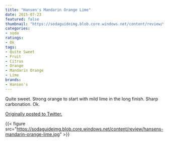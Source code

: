 ```yaml
---
title: "Hansen's Mandarin Orange Lime"
date: 2015-07-23
featured: false
thumbnail: "https://sodaguideimg.blob.core.windows.net/content/review/thumbs/hansens-mandarin-orange-lime.jpg"
categories:
- soda
ratings:
- Ok
tags:
- Quite Sweet
- Fruit
- Citrus
- Orange
- Mandarin Orange
- Lime
brands:
- Hansen's
---
```


Quite sweet. Strong orange to start with mild lime in the long finish. Sharp carbonation. Ok.

[Originally posted to Twitter.](https://twitter.com/Cavorter/status/624395085749223424)

{{< figure src="https://sodaguideimg.blob.core.windows.net/content/review/hansens-mandarin-orange-lime.jpg" >}}
